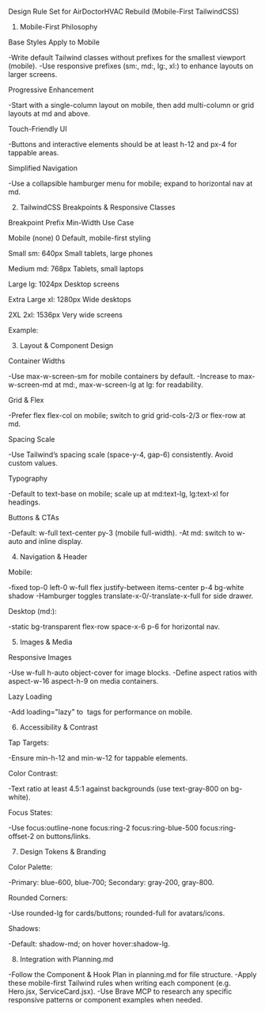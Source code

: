Design Rule Set for AirDoctorHVAC Rebuild (Mobile-First TailwindCSS)

1. Mobile-First Philosophy

Base Styles Apply to Mobile

-Write default Tailwind classes without prefixes for the smallest viewport (mobile).
-Use responsive prefixes (sm:, md:, lg:, xl:) to enhance layouts on larger screens.

Progressive Enhancement

-Start with a single-column layout on mobile, then add multi-column or grid layouts at md and above.

Touch-Friendly UI

-Buttons and interactive elements should be at least h-12 and px-4 for tappable areas.

Simplified Navigation

-Use a collapsible hamburger menu for mobile; expand to horizontal nav at md.

2. TailwindCSS Breakpoints & Responsive Classes

Breakpoint   Prefix   Min-Width   Use Case

Mobile      (none)       0        Default, mobile-first styling

Small         sm:       640px     Small tablets, large phones

Medium        md:       768px     Tablets, small laptops

Large         lg:       1024px    Desktop screens

Extra Large   xl:       1280px    Wide desktops

2XL          2xl:       1536px    Very wide screens

Example:

<div class="p-4 bg-white sm:p-6 md:grid md:grid-cols-2 lg:flex lg:space-x-4">
  <!-- Mobile: padding 4, white bg → Small: p-6 → Medium: two-column grid → Large: flex with gap → -->
</div>

3. Layout & Component Design

Container Widths

-Use max-w-screen-sm for mobile containers by default.
-Increase to max-w-screen-md at md:, max-w-screen-lg at lg: for readability.

Grid & Flex

-Prefer flex flex-col on mobile; switch to grid grid-cols-2/3 or flex-row at md.

Spacing Scale

-Use Tailwind’s spacing scale (space-y-4, gap-6) consistently. Avoid custom values.

Typography

-Default to text-base on mobile; scale up at md:text-lg, lg:text-xl for headings.

Buttons & CTAs

-Default: w-full text-center py-3 (mobile full-width).
-At md: switch to w-auto and inline display.

4. Navigation & Header

Mobile:

-fixed top-0 left-0 w-full flex justify-between items-center p-4 bg-white shadow
-Hamburger toggles translate-x-0/-translate-x-full for side drawer.

Desktop (md:):

-static bg-transparent flex-row space-x-6 p-6 for horizontal nav.

5. Images & Media

Responsive Images

-Use w-full h-auto object-cover for image blocks.
-Define aspect ratios with aspect-w-16 aspect-h-9 on media containers.

Lazy Loading

-Add loading="lazy" to <img> tags for performance on mobile.

6. Accessibility & Contrast

Tap Targets:

-Ensure min-h-12 and min-w-12 for tappable elements.

Color Contrast:

-Text ratio at least 4.5:1 against backgrounds (use text-gray-800 on bg-white).

Focus States:

-Use focus:outline-none focus:ring-2 focus:ring-blue-500 focus:ring-offset-2 on buttons/links.

7. Design Tokens & Branding

Color Palette:

-Primary: blue-600, blue-700; Secondary: gray-200, gray-800.

Rounded Corners:

-Use rounded-lg for cards/buttons; rounded-full for avatars/icons.

Shadows:

-Default: shadow-md; on hover hover:shadow-lg.

8. Integration with Planning.md

-Follow the Component & Hook Plan in planning.md for file structure.
-Apply these mobile-first Tailwind rules when writing each component (e.g. Hero.jsx, ServiceCard.jsx).
-Use Brave MCP to research any specific responsive patterns or component examples when needed.

